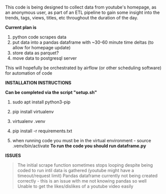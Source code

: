 This code is being designed to collect data from youtube's homepage, as an anonymous user, as part of an ETL pipeline to
gain some insight into the trends, tags, views, titles, etc throughout the duration of the day.


**Current plan is**
1) python code scrapes data
2) put data into a pandas dataframe with ~30-60 minute time deltas (to allow for homepage update)
3) store data as parquet?
4) move data to postgresql server

This will hopefully be orchestrated by airflow (or other scheduling software) for automation of code



**INSTALLATION INSTRUCTIONS**

**Can be completed via the script "setup.sh"**
1) sudo apt install python3-pip
2) pip install virtualenv
3) virtualenv .venv 
4) pip install -r requirements.txt

5) when running code you must be in the virtual environment - source .venv/bin/activate
**To run the code you should run dataframe.py**



**ISSUES**
>The initial scrape function sometimes stops looping despite being coded to run intil data is gathered (youtube might have a timeout/request limit)
>Pandas dataframe currently not being created correctly - this is an issue with me not knowing pandas so well
>Unable to get the likes/dislikes of a youtube video easily 


